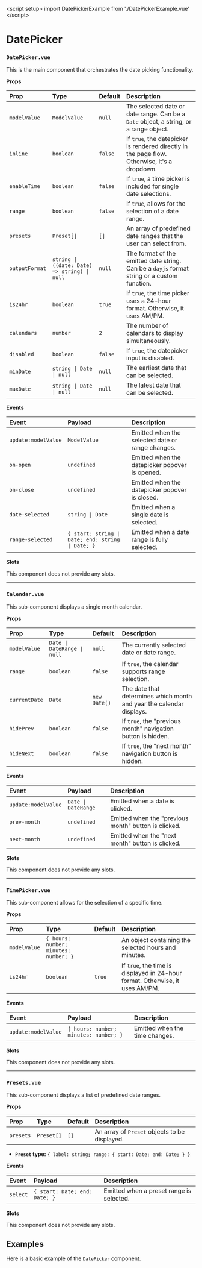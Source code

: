 &lt;script setup&gt;
import DatePickerExample from './DatePickerExample.vue'
&lt;/script&gt;

# DatePicker

### `DatePicker.vue`

This is the main component that orchestrates the date picking functionality.

**Props**

| Prop           | Type                                         | Default | Description                                                                                  |
| :------------- | :------------------------------------------- | :------ | :------------------------------------------------------------------------------------------- |
| `modelValue`   | `ModelValue`                                 | `null`  | The selected date or date range. Can be a `Date` object, a string, or a range object.        |
| `inline`       | `boolean`                                    | `false` | If `true`, the datepicker is rendered directly in the page flow. Otherwise, it's a dropdown. |
| `enableTime`   | `boolean`                                    | `false` | If `true`, a time picker is included for single date selections.                             |
| `range`        | `boolean`                                    | `false` | If `true`, allows for the selection of a date range.                                         |
| `presets`      | `Preset[]`                                   | `[]`    | An array of predefined date ranges that the user can select from.                            |
| `outputFormat` | `string \| ((date: Date) => string) \| null` | `null`  | The format of the emitted date string. Can be a `dayjs` format string or a custom function.  |
| `is24hr`       | `boolean`                                    | `true`  | If `true`, the time picker uses a 24-hour format. Otherwise, it uses AM/PM.                  |
| `calendars`    | `number`                                     | `2`     | The number of calendars to display simultaneously.                                           |
| `disabled`     | `boolean`                                    | `false` | If `true`, the datepicker input is disabled.                                                 |
| `minDate`      | `string \| Date \| null`                     | `null`  | The earliest date that can be selected.                                                      |
| `maxDate`      | `string \| Date \| null`                     | `null`  | The latest date that can be selected.                                                        |

**Events**

| Event               | Payload                                           | Description                                      |
| :------------------ | :------------------------------------------------ | :----------------------------------------------- |
| `update:modelValue` | `ModelValue`                                      | Emitted when the selected date or range changes. |
| `on-open`           | `undefined`                                       | Emitted when the datepicker popover is opened.   |
| `on-close`          | `undefined`                                       | Emitted when the datepicker popover is closed.   |
| `date-selected`     | `string \| Date`                                  | Emitted when a single date is selected.          |
| `range-selected`    | `{ start: string \| Date; end: string \| Date; }` | Emitted when a date range is fully selected.     |

**Slots**

This component does not provide any slots.

---

### `Calendar.vue`

This sub-component displays a single month calendar.

**Props**

| Prop          | Type                        | Default      | Description                                                          |
| :------------ | :-------------------------- | :----------- | :------------------------------------------------------------------- |
| `modelValue`  | `Date \| DateRange \| null` | `null`       | The currently selected date or date range.                           |
| `range`       | `boolean`                   | `false`      | If `true`, the calendar supports range selection.                    |
| `currentDate` | `Date`                      | `new Date()` | The date that determines which month and year the calendar displays. |
| `hidePrev`    | `boolean`                   | `false`      | If `true`, the "previous month" navigation button is hidden.         |
| `hideNext`    | `boolean`                   | `false`      | If `true`, the "next month" navigation button is hidden.             |

**Events**

| Event               | Payload             | Description                                          |
| :------------------ | :------------------ | :--------------------------------------------------- |
| `update:modelValue` | `Date \| DateRange` | Emitted when a date is clicked.                      |
| `prev-month`        | `undefined`         | Emitted when the "previous month" button is clicked. |
| `next-month`        | `undefined`         | Emitted when the "next month" button is clicked.     |

**Slots**

This component does not provide any slots.

---

### `TimePicker.vue`

This sub-component allows for the selection of a specific time.

**Props**

| Prop         | Type                                  | Default | Description                                                                   |
| :----------- | :------------------------------------ | :------ | :---------------------------------------------------------------------------- |
| `modelValue` | `{ hours: number; minutes: number; }` |         | An object containing the selected hours and minutes.                          |
| `is24hr`     | `boolean`                             | `true`  | If `true`, the time is displayed in 24-hour format. Otherwise, it uses AM/PM. |

**Events**

| Event               | Payload                               | Description                    |
| :------------------ | :------------------------------------ | :----------------------------- |
| `update:modelValue` | `{ hours: number; minutes: number; }` | Emitted when the time changes. |

**Slots**

This component does not provide any slots.

---

### `Presets.vue`

This sub-component displays a list of predefined date ranges.

**Props**

| Prop      | Type       | Default | Description                                   |
| :-------- | :--------- | :------ | :-------------------------------------------- |
| `presets` | `Preset[]` | `[]`    | An array of `Preset` objects to be displayed. |

- **`Preset` type:** `{ label: string; range: { start: Date; end: Date; } }`

**Events**

| Event    | Payload                       | Description                              |
| :------- | :---------------------------- | :--------------------------------------- |
| `select` | `{ start: Date; end: Date; }` | Emitted when a preset range is selected. |

**Slots**

This component does not provide any slots.

## Examples

Here is a basic example of the `DatePicker` component.

<DatePickerExample />

